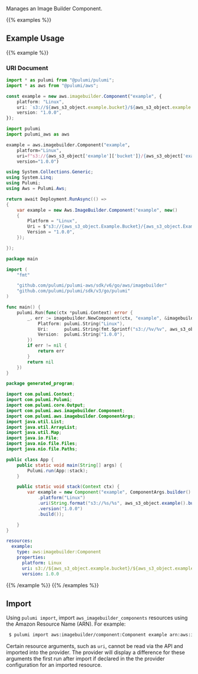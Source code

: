Manages an Image Builder Component.

{{% examples %}}
## Example Usage
{{% example %}}
### URI Document

```typescript
import * as pulumi from "@pulumi/pulumi";
import * as aws from "@pulumi/aws";

const example = new aws.imagebuilder.Component("example", {
    platform: "Linux",
    uri: `s3://${aws_s3_object.example.bucket}/${aws_s3_object.example.key}`,
    version: "1.0.0",
});
```
```python
import pulumi
import pulumi_aws as aws

example = aws.imagebuilder.Component("example",
    platform="Linux",
    uri=f"s3://{aws_s3_object['example']['bucket']}/{aws_s3_object['example']['key']}",
    version="1.0.0")
```
```csharp
using System.Collections.Generic;
using System.Linq;
using Pulumi;
using Aws = Pulumi.Aws;

return await Deployment.RunAsync(() => 
{
    var example = new Aws.ImageBuilder.Component("example", new()
    {
        Platform = "Linux",
        Uri = $"s3://{aws_s3_object.Example.Bucket}/{aws_s3_object.Example.Key}",
        Version = "1.0.0",
    });

});
```
```go
package main

import (
	"fmt"

	"github.com/pulumi/pulumi-aws/sdk/v6/go/aws/imagebuilder"
	"github.com/pulumi/pulumi/sdk/v3/go/pulumi"
)

func main() {
	pulumi.Run(func(ctx *pulumi.Context) error {
		_, err := imagebuilder.NewComponent(ctx, "example", &imagebuilder.ComponentArgs{
			Platform: pulumi.String("Linux"),
			Uri:      pulumi.String(fmt.Sprintf("s3://%v/%v", aws_s3_object.Example.Bucket, aws_s3_object.Example.Key)),
			Version:  pulumi.String("1.0.0"),
		})
		if err != nil {
			return err
		}
		return nil
	})
}
```
```java
package generated_program;

import com.pulumi.Context;
import com.pulumi.Pulumi;
import com.pulumi.core.Output;
import com.pulumi.aws.imagebuilder.Component;
import com.pulumi.aws.imagebuilder.ComponentArgs;
import java.util.List;
import java.util.ArrayList;
import java.util.Map;
import java.io.File;
import java.nio.file.Files;
import java.nio.file.Paths;

public class App {
    public static void main(String[] args) {
        Pulumi.run(App::stack);
    }

    public static void stack(Context ctx) {
        var example = new Component("example", ComponentArgs.builder()        
            .platform("Linux")
            .uri(String.format("s3://%s/%s", aws_s3_object.example().bucket(),aws_s3_object.example().key()))
            .version("1.0.0")
            .build());

    }
}
```
```yaml
resources:
  example:
    type: aws:imagebuilder:Component
    properties:
      platform: Linux
      uri: s3://${aws_s3_object.example.bucket}/${aws_s3_object.example.key}
      version: 1.0.0
```
{{% /example %}}
{{% /examples %}}

## Import

Using `pulumi import`, import `aws_imagebuilder_components` resources using the Amazon Resource Name (ARN). For example:

```sh
 $ pulumi import aws:imagebuilder/component:Component example arn:aws:imagebuilder:us-east-1:123456789012:component/example/1.0.0/1
```
 Certain resource arguments, such as `uri`, cannot be read via the API and imported into the provider. The provider will display a difference for these arguments the first run after import if declared in the the provider configuration for an imported resource.

